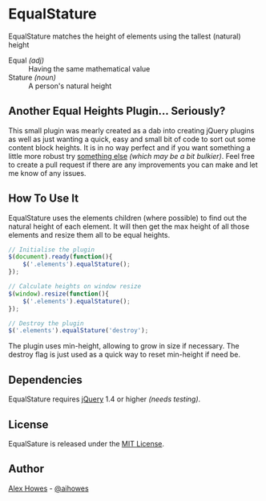 # EqualStature
EqualStature matches the height of elements using the tallest (natural) height
<dl>
  <dt>Equal <em>(adj)</em></dt>
  <dd>Having the same mathematical value</dd>
  <dt>Stature <em>(noun)</em></dt>
  <dd>A person's natural height</dd>
</dl>



## Another Equal Heights Plugin... Seriously?
This small plugin was mearly created as a dab into creating jQuery plugins as well as just wanting a quick, easy and small bit of code to sort out some content block heights. It is in no way perfect and if you want something a little more robust try [something else](https://github.com/liabru/jquery-match-height) _(which may be a bit bulkier)_. Feel free to create a pull request if there are any improvements you can make and let me know of any issues.

## How To Use It
EqualStature uses the elements children (where possible) to find out the natural height of each element. It will then get the max height of all those elements and resize them all to be equal heights.

```javascript
// Initialise the plugin
$(document).ready(function(){
	$('.elements').equalStature();
});

// Calculate heights on window resize
$(window).resize(function(){
	$('.elements').equalStature();
});

// Destroy the plugin
$('.elements').equalStature('destroy');
```
The plugin uses min-height, allowing to grow in size if necessary. The destroy flag is just used as a quick way to reset min-height if need be.

## Dependencies
EqualStature requires [jQuery](https://jquery.com/) 1.4 or higher _(needs testing)_.

## License
EqualSature is released under the [MIT License](https://opensource.org/licenses/MIT).

## Author
[Alex Howes](http://alexhowes.co.uk) - [@aihowes](http://twitter.com/aihowes)
